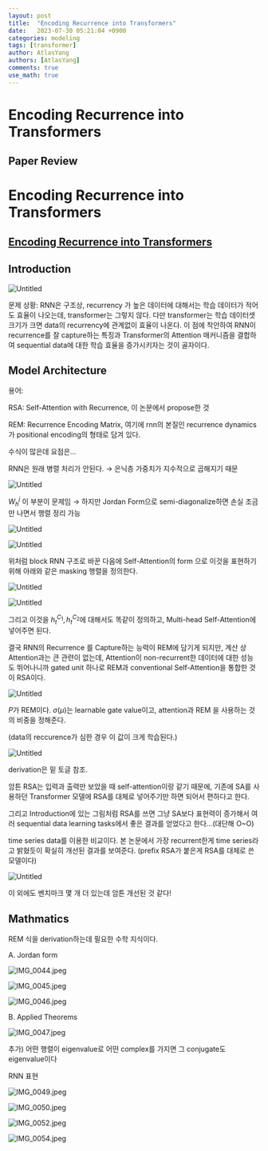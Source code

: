 ```yaml
---
layout: post
title:  "Encoding Recurrence into Transformers"
date:   2023-07-30 05:21:04 +0900
categories: modeling
tags: [transformer]
author: AtlasYang
authors: [AtlasYang]
comments: true
use_math: true
---
```


# Encoding Recurrence into Transformers



## Paper Review

# Encoding Recurrence into Transformers

## [Encoding Recurrence into Transformers](https://openreview.net/forum?id=7YfHla7IxBJ)

## Introduction

![Untitled](https://agency301.github.io/assets/img/Encoding-Recurrence-into-Transformers/Untitled.png)

문제 상황: RNN은 구조상, recurrency 가 높은 데이터에 대해서는 학습 데이터가 적어도 효율이 나오는데, transformer는 그렇지 않다. 다만 transformer는 학습 데이터셋 크기가 크면 data의 recurrency에 관계없이 효율이 나온다. 이 점에 착안하여 RNN이 recurrence를 잘 capture하는 특징과 Transformer의 Attention 매커니즘을 결합하여 sequential data에 대한 학습 효율을 증가시키자는 것이 골자이다.

## Model Architecture

용어:

RSA: Self-Attention with Recurrence, 이 논문에서 propose한 것

REM: Recurrence Encoding Matrix, 여기에 rnn의 본질인 recurrence dynamics가 positional encoding의 형태로 담겨 있다.

수식이 많은데 요점은…

RNN은 원래 병렬 처리가 안된다. → 은닉층 가중치가 지수적으로 곱해지기 때문

![Untitled](https://agency301.github.io/assets/img/Encoding-Recurrence-into-Transformers/Untitled%201.png)

$W^{j}_{h}$ 이 부분이 문제임 → 하지만 Jordan Form으로 semi-diagonalize하면 손실 조금만 나면서 행렬 정리 가능

![Untitled](https://agency301.github.io/assets/img/Encoding-Recurrence-into-Transformers/Untitled%202.png)

![Untitled](https://agency301.github.io/assets/img/Encoding-Recurrence-into-Transformers/Untitled%203.png)

위처럼 block RNN 구조로 바꾼 다음에 Self-Attention의 form 으로 이것을 표현하기 위해 아래와 같은 masking 행렬을 정의한다.

![Untitled](https://agency301.github.io/assets/img/Encoding-Recurrence-into-Transformers/Untitled%204.png)

![Untitled](https://agency301.github.io/assets/img/Encoding-Recurrence-into-Transformers/Untitled%205.png)

그리고 이것을 $h^{C_1}_{t}, h^{C_2}_{t}$에 대해서도 똑같이 정의하고, Multi-head Self-Attention에 넣어주면 된다.

결국 RNN의 Recurrence 를 Capture하는 능력이 REM에 담기게 되지만, 계산 상 Attention과는 큰 관련이 없는데, Attention이 non-recurrent한 데이터에 대한 성능도 뛰어나니까 gated unit 하나로 REM과 conventional Self-Attention을 통합한 것이 RSA이다.

![Untitled](https://agency301.github.io/assets/img/Encoding-Recurrence-into-Transformers/Untitled%206.png)

$P$가 REM이다. $\sigma(\mu)$는 learnable gate value이고, attention과 REM 을 사용하는 것의 비중을 정해준다.

(data의 reccurence가 심한 경우 이 값이 크게 학습된다.)

![Untitled](https://agency301.github.io/assets/img/Encoding-Recurrence-into-Transformers/Untitled%207.png)

derivation은 밑 토글 참조.

암튼 RSA는 입력과 출력만 보았을 때 self-attention이랑 같기 때문에, 기존에 SA를 사용하던 Transformer 모델에 RSA를 대체로 넣어주기만 하면 되어서 편하다고 한다.

그리고 Introduction에 있는 그림처럼 RSA를 쓰면 그냥 SA보다 표현력이 증가해서 여러 sequential data learning tasks에서 좋은 결과를 얻었다고 한다…(대단해 O~O)

time series data를 이용한 비교이다. 본 논문에서 가장 recurrent한게 time series라고 밝혔듯이 확실히 개선된 결과를 보여준다. (prefix RSA가 붙은게 RSA를 대체로 쓴 모델이다)

![Untitled](https://agency301.github.io/assets/img/Encoding-Recurrence-into-Transformers/Untitled%208.png)

이 외에도 벤치마크 몇 개 더 있는데 암튼 개선된 것 같다!

## Mathmatics

REM 식을 derivation하는데 필요한 수학 지식이다.

A. Jordan form

![IMG_0044.jpeg](https://agency301.github.io/assets/img/Encoding-Recurrence-into-Transformers/IMG_0044.jpeg)

![IMG_0045.jpeg](https://agency301.github.io/assets/img/Encoding-Recurrence-into-Transformers/IMG_0045.jpeg)

![IMG_0046.jpeg](https://agency301.github.io/assets/img/Encoding-Recurrence-into-Transformers/IMG_0046.jpeg)

B. Applied Theorems

![IMG_0047.jpeg](https://agency301.github.io/assets/img/Encoding-Recurrence-into-Transformers/IMG_0047.jpeg)

추가) 어떤 행렬이 eigenvalue로 어떤 complex를 가지면 그 conjugate도 eigenvalue이다

RNN 표현

![IMG_0049.jpeg](https://agency301.github.io/assets/img/Encoding-Recurrence-into-Transformers/IMG_0049.jpeg)

![IMG_0050.jpeg](https://agency301.github.io/assets/img/Encoding-Recurrence-into-Transformers/IMG_0050.jpeg)

![IMG_0052.jpeg](https://agency301.github.io/assets/img/Encoding-Recurrence-into-Transformers/IMG_0052.jpeg)

![IMG_0054.jpeg](https://agency301.github.io/assets/img/Encoding-Recurrence-into-Transformers/IMG_0054.jpeg)
